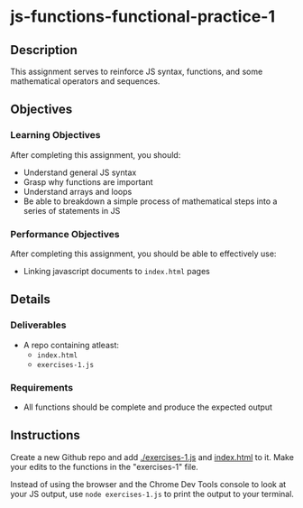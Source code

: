 # js-functions-functional-practice-1

## Description

This assignment serves to reinforce JS syntax, functions, and some mathematical operators and sequences.

## Objectives

### Learning Objectives

After completing this assignment, you should:

* Understand general JS syntax
* Grasp why functions are important
* Understand arrays and loops
* Be able to breakdown a simple process of mathematical steps into a series of statements in JS

### Performance Objectives

After completing this assignment, you should be able to effectively use:

* Linking javascript documents to `index.html` pages

## Details

### Deliverables

* A repo containing atleast:
  * `index.html`
  * `exercises-1.js`

### Requirements

* All functions should be complete and produce the expected output

## Instructions

Create a new Github repo and add [./exercises-1.js](./exercises-1.js) and [index.html](index.html) to it. Make your edits to the functions in the "exercises-1" file.

Instead of using the browser and the Chrome Dev Tools console to look at your JS output, use `node exercises-1.js` to print the output to your terminal.
